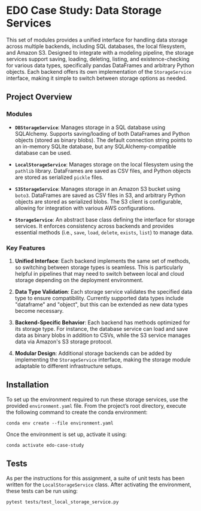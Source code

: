 # EDO Case Study: Data Storage Services

This set of modules provides a unified interface for handling data storage
across multiple backends, including SQL databases, the local filesystem, and
Amazon S3. Designed to integrate with a modeling pipeline, the storage services
support saving, loading, deleting, listing, and existence-checking for various
data types, specifically pandas DataFrames and arbitrary Python objects. Each
backend offers its own implementation of the `StorageService` interface, making
it simple to switch between storage options as needed.

## Project Overview

### Modules

- **`DBStorageService`**: Manages storage in a SQL database using SQLAlchemy.
  Supports saving/loading of both DataFrames and Python objects (stored as
  binary blobs). The default connection string points to an in-memory SQLite
  database, but any SQLAlchemy-compatible database can be used.

- **`LocalStorageService`**: Manages storage on the local filesystem using the
  `pathlib` library. DataFrames are saved as CSV files, and Python objects are
  stored as serialized `pickle` files.

- **`S3StorageService`**: Manages storage in an Amazon S3 bucket using `boto3`.
  DataFrames are saved as CSV files in S3, and arbitrary Python objects are
  stored as serialized blobs. The S3 client is configurable, allowing for
  integration with various AWS configurations.

- **`StorageService`**: An abstract base class defining the interface for
  storage services. It enforces consistency across backends and provides
  essential methods (i.e., `save`, `load`, `delete`, `exists`, `list`) to
  manage data.

### Key Features

1. **Unified Interface**: Each backend implements the same set of methods, so
   switching between storage types is seamless. This is particularly helpful in
   pipelines that may need to switch between local and cloud storage depending
   on the deployment environment.

2. **Data Type Validation**: Each storage service validates the specified data
   type to ensure compatibility. Currently supported data types include
   "dataframe" and "object", but this can be extended as new data types become
   necessary.

3. **Backend-Specific Behavior**: Each backend has methods optimized for its
   storage type. For instance, the database service can load and save data as
   binary blobs in addition to CSVs, while the S3 service manages data via
   Amazon's S3 storage protocol.

4. **Modular Design**: Additional storage backends can be added by implementing
   the `StorageService` interface, making the storage module adaptable to
   different infrastructure setups.

## Installation

To set up the environment required to run these storage services, use the
provided `environment.yaml` file. From the project’s root directory, execute
the following command to create the conda environment:

```shell
conda env create --file environment.yaml
```

Once the environment is set up, activate it using:

```shell
conda activate edo-case-study
```

## Tests

As per the instructions for this assignment, a suite of unit tests has been
written for the `LocalStorageService` class. After activating the environment,
these tests can be run using:

```shell
pytest tests/test_local_storage_service.py
```
